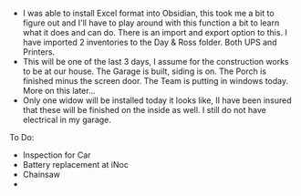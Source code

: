 - I was able to install Excel format into Obsidian, this took me a bit to figure out and I'll have to play around with this function a bit to learn what it does and can do. There is an import and export option to this. I have imported 2 inventories to the Day & Ross folder. Both UPS and Printers.
- This will be one of the last 3 days, I assume for the construction works to be at our house. The Garage is built, siding is on. The Porch is finished minus the screen door. The Team is putting in windows today. More on this later...
- Only one widow will be installed today it looks like, II have been insured that these will be finished on the inside as well. I still do not have electrical in my garage.



To Do:
- Inspection for Car
- Battery replacement at iNoc
- Chainsaw
- 
